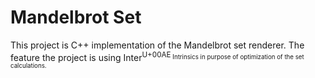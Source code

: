 # Mandelbrot Set

This project is C++ implementation of the Mandelbrot set renderer. The feature the project is using Inter<sup>U+00AE<sub> Intrinsics in purpose of optimization of the set calculations.
